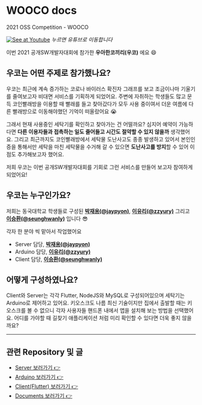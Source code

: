 # WOOCO docs
2021 OSS Competition - WOOCO

[![See at Youtube](https://user-images.githubusercontent.com/22142225/132615432-dba977bf-bded-44fe-b8db-71a667b00da4.png)](https://youtu.be/zQ8pYreajUY)
*누르면 유튜브로 이동합니다*

이번 2021 공개SW개발자대회에 참가한 **우아한코끼리(우코)** 에요 😄

## 우코는 어떤 주제로 참가했나요?
우코는 최근에 계속 증가하는 코로나 바이러스 확진자 그래프를 보고 조금이나마 기울기를 줄여보고자 비대면 서비스를 기획하게 되었어요. 주변에 자취하는 학생들도 많고 문득 코인빨래방을 이용할 때 빨래를 들고 찾아갔다가 모두 사용 중이여서 더운 여름에 다른 빨래방으로 이동해야했던 기억이 떠올랐어요 😭

그래서 현재 사용중인 세탁기를 확인하고 찾아가는 건 어떨까요? 심지어 예약이 가능하다면 **다른 이용자들과 접촉하는 일도 줄어들고 시간도 절약할 수 있지 않을까** 생각했어요. 그리고 최근까지도 코인빨래방에서 세탁물 도난사고도 종종 발생하고 있어서 본인인증을 통해서만 세탁을 마친 세탁물을 수거해 갈 수 있으면 **도난사고를 방지**할 수 있어 이점도 추가해보고자 했어요. 

저희 우코는 이번 공개SW개발자대회를 기회로 그런 서비스를 만들어 보고자 참여하게 되었어요!

## 우코는 누구인가요?
저희는 동국대학교 학생들로 구성된 **[박재용(@jaypyon)](https://github.com/jaypyon)**, **[이유리(@zzyury)](https://github.com/zzyury)** 그리고 **[이승환(@seunghwanly)](https://github.com/seunghwanly)** 입니다 😎

각자 한 분야 씩 맡아서 작업했어요
- Server 담당, **[박재용(@jaypyon)](https://github.com/jaypyon)**
- Arduino 담당, **[이유리(@zzyury)](https://github.com/zzyury)**
- Client 담당, **[이승환(@seunghwanly)](https://github.com/seunghwanly)** 

## 어떻게 구성하였나요?
Client와 Server는 각각 Flutter, NodeJS와 MySQL로 구성되어있으며 세탁기는 Arduino로 제어하고 있어요. 키오스크도 나름 최신 기술이지만 집에서 출발할 때는 키오스크를 볼 수 없으니 각자 사용자들 핸드폰 내에서 앱을 설치해 보는 방법을 선택했어요. 어디를 가야할 때 길찾기 애플리케이션 처럼 미리 확인할 수 있다면 더욱 좋지 않을까요?


---

## 관련 Repository 및 글
- [Server 보러가기 👉](https://github.com/WOOMAM/woomam-server)
- [Arduino 보러가기 👉](https://github.com/WOOMAM/woomam-arduino)
- [Client(Flutter) 보러가기 👉](https://github.com/WOOMAM/woomam-flutter)
- [Documents 보러가기 👉](https://github.com/WOOMAM/woomam-docs/blob/main/api_doc.md)
